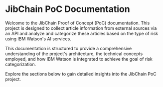 # JibChain PoC Documentation

Welcome to the JibChain Proof of Concept (PoC) documentation. This project is designed to collect article information from external sources via an API and analyze and categorize these articles based on the type of risk using IBM Watson's AI services.

This documentation is structured to provide a comprehensive understanding of the project's architecture, the technical concepts employed, and how IBM Watson is integrated to achieve the goal of risk categorization.

Explore the sections below to gain detailed insights into the JibChain PoC project.
